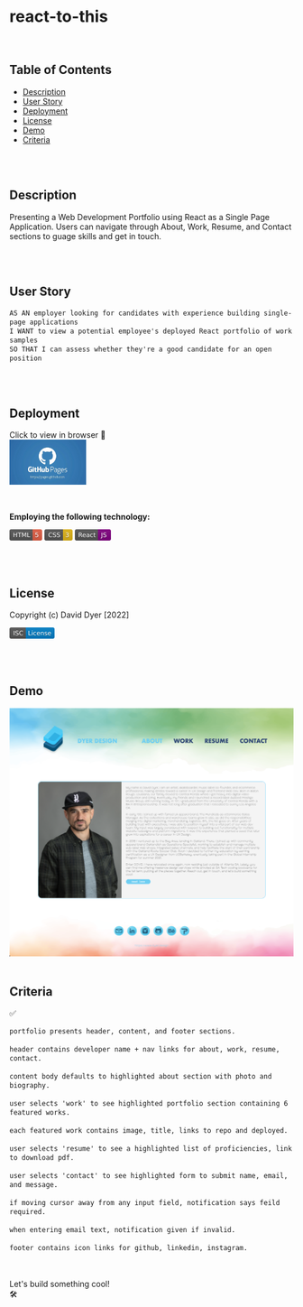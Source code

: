 # react-to-this

<br />

## Table of Contents

- [Description](#description)
- [User Story](#user-story)
- [Deployment](#deployment)
- [License](#license)
- [Demo](#demo)
- [Criteria](#criteria)

<br />
<br />

## Description

Presenting a Web Development Portfolio using React as a Single Page Application. Users can navigate through About, Work, Resume, and Contact sections to guage skills and get in touch.

<br />
<br />

## User Story

```
AS AN employer looking for candidates with experience building single-page applications
I WANT to view a potential employee's deployed React portfolio of work samples
SO THAT I can assess whether they're a good candidate for an open position
```

<br />
<br />

## Deployment

Click to view in browser 🔗
<br/>
[<img src="./assets/badges/github_pages.jpeg" height="80px">](https://djdyer.github.io/react-to-this/)

<br />

**Employing the following technology:**

[<img src="./assets/badges/html.svg" height="20px">](https://devdocs.io/html/)
[<img src="./assets/badges/css.svg" height="20px">](https://devdocs.io/css/)
[<img src="./assets/badges/react.svg" height="20px">](https://reactjs.org/)

<br />
<br />

## License

Copyright (c) David Dyer [2022]

[<img src="./assets/badges/isc.svg" height="20px">](https://choosealicense.com/licenses/isc/)

<br />
<br />

## Demo

<img src="./assets/demo/screenshot.png" width = "600">

<br />
<br />

## Criteria

✅

```
portfolio presents header, content, and footer sections.

header contains developer name + nav links for about, work, resume, contact.

content body defaults to highlighted about section with photo and biography.

user selects 'work' to see highlighted portfolio section containing 6 featured works.

each featured work contains image, title, links to repo and deployed.

user selects 'resume' to see a highlighted list of proficiencies, link to download pdf.

user selects 'contact' to see highlighted form to submit name, email, and message.

if moving cursor away from any input field, notification says feild required.

when entering email text, notification given if invalid.

footer contains icon links for github, linkedin, instagram.

```

<br />
<br />
Let's build something cool!  
<br/>     
🛠️
